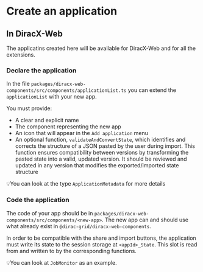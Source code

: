 # Create an application

## In DiracX-Web

The applicatins created here will be available for DiracX-Web and for all the extensions.

### Declare the application

In the file `packages/diracx-web-components/src/components/applicationList.ts` you can extend the `applicationList` with your new app. 

You must provide: 
- A clear and explicit name
- The component representing the new app 
- An icon that will appear in the `Add application` menu
- An optional function, `validateAndConvertState`, which identifies and corrects the structure of a JSON pasted by the user during import. This function ensures compatibility between versions by transforming the pasted state into a valid, updated version. It should be reviewed and updated in any version that modifies the exported/imported state structure

💡You can look at the type `ApplicationMetadata` for more details

### Code the application

The code of your app should be in `packages/diracx-web-components/src/components/<new-app>`. The new app can and should use what already exist in `@dirac-grid/diracx-web-components`. 

In order to be compatible with the share and import buttons, the application must write its state to the session storage at `<appId>_State`. This slot is read from and written to by the corresponding functions.

💡You can look at `JobMonitor` as an example.
